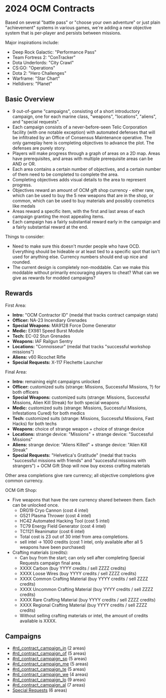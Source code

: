 # 2024 OCM Contracts

Based on several "battle pass" or "choose your own adventure" or just plain "achievement" systems in various games, we're adding a new objective system that is per-player and persists between missions.

Major inspirations include:

- Deep Rock Galactic: "Performance Pass"
- Team Fortress 2: "ConTracker"
- Dota Underlords: "City Crawl"
- CS:GO: "Operations"
- Dota 2: "Hero Challenges"
- Warframe: "Star Chart"
- Helldivers: "Planet"

## Basic Overview

- 9 out-of-game "campaigns", consisting of a short introductory campaign, one for each marine class, "weapons", "locations", "aliens", and "special requests".
- Each campaign consists of a never-before-seen Telic Corporation facility (with one notable exception) with automated defenses that will be infiltrated by an Office of Consensus Maintenance operative. The only gameplay here is completing objectives to advance the plot. The defenses are purely story.
- Players will make progress through a graph of areas on a 2D map. Areas have prerequisites, and areas with multiple prerequisite areas can be AND or OR.
- Each area contains a certain number of objectives, and a certain number of them need to be completed to complete the area.
- Completing objectives adds visual details to the area to represent progress.
- Objectives reward an amount of OCM gift shop currency - either rare, which can be used to buy the 5 new weapons that are in the shop, or common, which can be used to buy materials and possibly cosmetics like medals
- Areas reward a specific item, with the first and last areas of each campaign granting the most appealing items.
- Each campaign has a fairly substantial reward early in the campaign and a fairly substantial reward at the end.

Things to consider:

- Need to make sure this doesn't murder people who have OCD. Everything should be hideable or at least tied to a specific spot that isn't used for anything else. Currency numbers should end up nice and rounded.
- The current design is completely non-moddable. Can we make this moddable without primarily encouraging players to cheat? What can we give as rewards for modded campaigns?

## Rewards

First Area:

- **Intro:** "OCM Contractor ID" (medal that tracks contract campaign stats)
- **Officer:** NA-23 Incendiary Grenades
- **Special Weapons:** MA9128 Force Dome Generator
- **Medic:** EX981 Speed Burst Module
- **Tech:** EC-02 Stun Grenades
- **Weapons:** IAF Railgun Sentry
- **Locations:** "Connoisseur" (medal that tracks "successful workshop missions")
- **Aliens:** v60 Ricochet Rifle
- **Special Requests:** X-117 Flechette Launcher

Final Area:

- **Intro:** remaining eight campaigns unlocked
- **Officer:** customized suits (strange: Missions, Successful Missions, ?) for both officers
- **Special Weapons:** customized suits (strange: Missions, Successful Missions, Alien Kill Streak) for both special weapons
- **Medic:** customized suits (strange: Missions, Successful Missions, Infestations Cured) for both medics
- **Tech:** customized suits (strange: Missions, Successful Missions, Fast Hacks) for both techs
- **Weapons:** choice of strange weapon + choice of strange device
- **Locations:** strange device: "Missions" + strange device: "Successful Missions"
- **Aliens:** strange device: "Aliens Killed" + strange device: "Alien Kill Streak"
- **Special Requests:** "Helvetica's Gratitude" (medal that tracks "successful missions with friends" and "successful missions with strangers") + OCM Gift Shop will now buy excess crafting materials

Other area completions give rare currency; all objective completions give common currency.

OCM Gift Shop:

- Five weapons that have the rare currency shared between them. Each can be unlocked once.
	- DRG19 Cryo Cannon (cost 4 intel)
	- G521 Plasma Thrower (cost 4 intel)
	- HC42 Automated Hacking Tool (cost 5 intel)
	- TC79 Energy Field Generator (cost 4 intel)
	- TC1121 Reanimator (cost 6 intel)
	- Total cost is 23 out of 30 intel from area completions.
	- sell intel -> 1000 credits (cost 1 intel, only available after all 5 weapons have been purchased)
- Crafting materials (credits):
	- Can buy from the start; can only sell after completing Special Requests campaign final area.
	- XXXX Carbon (buy YYYY credits / sell ZZZZ credits)
	- XXXX Loose Wires (buy YYYY credits / sell ZZZZ credits)
	- XXXX Common Crafting Material (buy YYYY credits / sell ZZZZ credits)
	- XXXX Uncommon Crafting Material (buy YYYY credits / sell ZZZZ credits)
	- XXXX Rare Crafting Material (buy YYYY credits / sell ZZZZ credits)
	- XXXX Regional Crafting Material (buy YYYY credits / sell ZZZZ credits)
	- Without selling crafting materials or intel, the amount of credits available is XXXX.

## Campaigns

- [#rd_contract_campaign_in](contract-campaign-intro.html) (2 areas)
- [#rd_contract_campaign_of](contract-campaign-officer.html) (5 areas)
- [#rd_contract_campaign_sp](contract-campaign-special-weapons.html) (5 areas)
- [#rd_contract_campaign_me](contract-campaign-medic.html) (5 areas)
- [#rd_contract_campaign_te](contract-campaign-tech.html) (5 areas)
- [#rd_contract_campaign_we](contract-campaign-weapons.html) (4 areas)
- [#rd_contract_campaign_lo](contract-campaign-locations.html) (9 areas)
- [#rd_contract_campaign_al](contract-campaign-aliens.html) (7 areas)
- [Special Requests](contract-campaign-special-requests.html) (6 areas)
